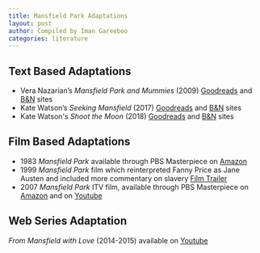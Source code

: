 ```yaml
---
title: Mansfield Park Adaptations
layout: post
author: Compiled by Iman Gareeboo
categories: literature
---
```


## Text Based Adaptations
<ul>
  <li> Vera Nazarian’s <i>Mansfield Park and Mummies</i> (2009) <a href="https://www.goodreads.com/book/show/7089277-mansfield-park-and-mummies" target="_blank">Goodreads</a> and <a href="https://www.barnesandnoble.com/w/mansfield-park-and-mummies-vera-nazarian/1129552327" target="_blank">B&N</a> sites </li>
  <li>Kate Watson’s <i>Seeking Mansfield</i> (2017) <a href="https://www.goodreads.com/book/show/32713479-seeking-mansfield" target="_blank">Goodreads</a> and <a href="https://www.barnesandnoble.com/w/seeking-mansfield-kate-watson/1124895885?ean=9781635830033" target="_blank">B&N</a> sites</li>
  <li>Kate Watson's <i>Shoot the Moon</i> (2018) <a href="https://www.goodreads.com/book/show/34637610-shoot-the-moon" target="_blank">Goodreads</a> and <a href="https://www.barnesandnoble.com/w/shoot-the-moon-kate-watson/1126978180?ean=9781635830156" target="_blank">B&N</a> sites</li>
</ul>

## Film Based Adaptations 
<ul>
  <li>1983 <i>Mansfield Park</i> available through PBS Masterpiece on <a href="https://www.amazon.com/Mansfield-Park-Season-1/dp/B08858MVJN" target="_blank">Amazon</a></li>
  <li>1999 <i>Mansfield Park</i> film which reinterpreted Fanny Price as Jane Austen and included more commentary on slavery <a href="https://www.youtube.com/watch?v=cxRVh7u9mK4" target="_blank">Film Trailer</a></li>
  <li>2007 <i>Mansfield Park</i> ITV film, available through PBS Masterpiece on <a href="https://www.amazon.com/Mansfield-Park/dp/B0885D4QF1/ref=sr_1_2?crid=1672J6A2UC0LD&keywords=mansfield+park&qid=1682788497&s=instant-video&sprefix=mansfield+park+%2Cinstant-video%2C110&sr=1-2" target="_blank">Amazon</a> and on <a href="https://www.youtube.com/watch?v=qoQdbqqA_GI&list=PLWeck6NaUXKuAQgaDbW0KugZvSTjYsX8t" target="_blank">Youtube</a></li>
</ul>

## Web Series Adaptation
*From Mansfield with Love* (2014-2015) available on <a href="https://www.youtube.com/playlist?list=PLmsm7oFLjXNecAKxAdpf8YQ4ezL3H7lEA" target="_blank">Youtube</a>


